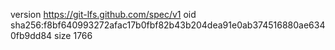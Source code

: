 version https://git-lfs.github.com/spec/v1
oid sha256:f8bf640993272afac17b0fbf82b43b204dea91e0ab374516880ae6340fb9dd84
size 1766
